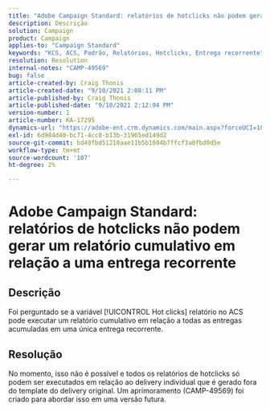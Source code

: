 ```yaml
---
title: "Adobe Campaign Standard: relatórios de hotclicks não podem gerar um relatório cumulativo em relação a um delivery recorrente"
description: Descrição
solution: Campaign
product: Campaign
applies-to: "Campaign Standard"
keywords: "KCS, ACS, Padrão, Relatórios, Hotclicks, Entrega recorrente"
resolution: Resolution
internal-notes: "CAMP-49569"
bug: false
article-created-by: Craig Thonis
article-created-date: "9/10/2021 2:08:11 PM"
article-published-by: Craig Thonis
article-published-date: "9/10/2021 2:12:04 PM"
version-number: 1
article-number: KA-17295
dynamics-url: "https://adobe-ent.crm.dynamics.com/main.aspx?forceUCI=1&pagetype=entityrecord&etn=knowledgearticle&id=14217383-4012-ec11-b6e6-000d3a597bfc"
exl-id: 6d984d40-bc71-4cc0-b13b-31965ed149d2
source-git-commit: bd49fbd51210aae11b5b1084b7ffcf3a8fbd0d5e
workflow-type: tm+mt
source-wordcount: '107'
ht-degree: 2%

---
```


# Adobe Campaign Standard: relatórios de hotclicks não podem gerar um relatório cumulativo em relação a uma entrega recorrente

## Descrição


Foi perguntado se a variável [!UICONTROL Hot clicks] relatório no ACS pode executar um relatório cumulativo em relação a todas as entregas acumuladas em uma única entrega recorrente.


## Resolução


No momento, isso não é possível e todos os relatórios de hotclicks só podem ser executados em relação ao delivery individual que é gerado fora do template do delivery original. Um aprimoramento (CAMP-49569) foi criado para abordar isso em uma versão futura.
